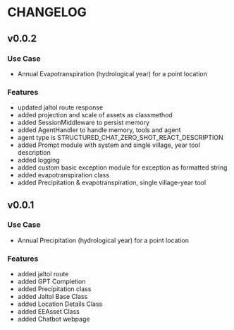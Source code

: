 # CHANGELOG

## v0.0.2

### Use Case

-   Annual Evapotranspiration (hydrological year) for a point location

### Features

-   updated jaltol route response
-   added projection and scale of assets as classmethod
-   added SessionMiddleware to persist memory
-   added AgentHandler to handle memory, tools and agent
-   agent type is STRUCTURED_CHAT_ZERO_SHOT_REACT_DESCRIPTION
-   added Prompt module with system and single village, year tool description
-   added logging
-   added custom basic exception module for exception as formatted string
-   added evapotranspiration class
-   added Precipitation & evapotranspiration, single village-year tool

## v0.0.1

### Use Case

-   Annual Precipitation (hydrological year) for a point location

### Features

-   added jaltol route
-   added GPT Completion
-   added Precipitation class
-   added Jaltol Base Class
-   added Location Details Class
-   added EEAsset Class
-   added Chatbot webpage
